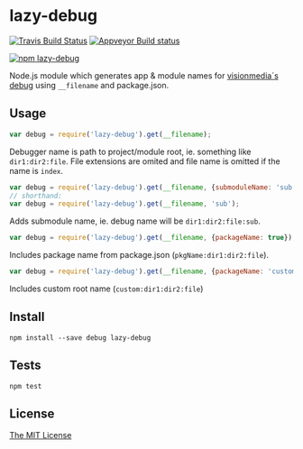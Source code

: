 # lazy-debug

[![Travis Build Status](https://travis-ci.org/apihlaja/lazy-debug.svg?branch=master)](https://travis-ci.org/apihlaja/lazy-debug) [![Appveyor Build status](https://ci.appveyor.com/api/projects/status/yihkfbm7e89h1ngf/branch/master?svg=true)](https://ci.appveyor.com/project/apihlaja/lazy-debug/branch/master)

[![npm lazy-debug](https://nodei.co/npm/lazy-debug.png?compact=true)](https://www.npmjs.com/package/lazy-debug)

Node.js module which generates app & module names for [visionmedia´s debug](https://github.com/visionmedia/debug) using `__filename` and package.json.


## Usage

```javascript
var debug = require('lazy-debug').get(__filename);
```

Debugger name is path to project/module root, ie. something like `dir1:dir2:file`. File extensions are omited and file name is omitted if the name is `index`.

```javascript
var debug = require('lazy-debug').get(__filename, {submoduleName: 'sub'});
// shorthand:
var debug = require('lazy-debug').get(__filename, 'sub');
```

Adds submodule name, ie. debug name will be `dir1:dir2:file:sub`.

```javascript
var debug = require('lazy-debug').get(__filename, {packageName: true});
```

Includes package name from package.json (`pkgName:dir1:dir2:file`).

```javascript
var debug = require('lazy-debug').get(__filename, {packageName: 'custom'});
```

Includes custom root name (`custom:dir1:dir2:file`)


## Install

`npm install --save debug lazy-debug`

## Tests

`npm test`

## License

[The MIT License](LICENSE.md)
